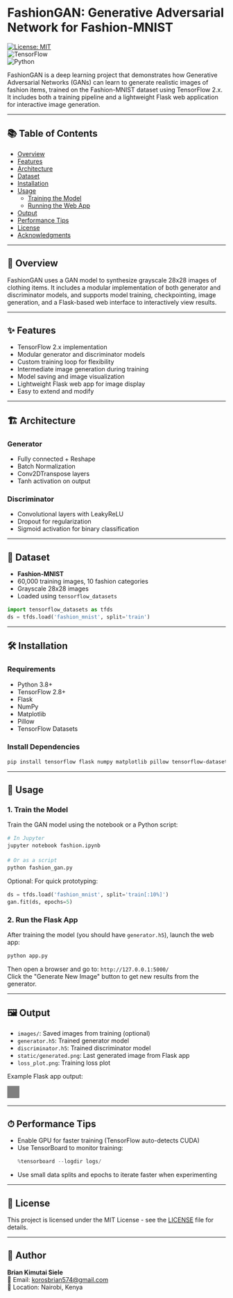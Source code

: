
# FashionGAN: Generative Adversarial Network for Fashion-MNIST

[![License: MIT](https://img.shields.io/badge/License-MIT-yellow.svg)](https://opensource.org/licenses/MIT)  
![TensorFlow](https://img.shields.io/badge/Built%20with-TensorFlow-brightgreen)  
![Python](https://img.shields.io/badge/Python-3.8+-blue)

FashionGAN is a deep learning project that demonstrates how Generative Adversarial Networks (GANs) can learn to generate realistic images of fashion items, trained on the Fashion-MNIST dataset using TensorFlow 2.x. It includes both a training pipeline and a lightweight Flask web application for interactive image generation.

---

## 📚 Table of Contents

- [Overview](#overview)
- [Features](#features)
- [Architecture](#architecture)
- [Dataset](#dataset)
- [Installation](#installation)
- [Usage](#usage)
  - [Training the Model](#1-train-the-model)
  - [Running the Web App](#2-run-the-flask-app)
- [Output](#output)
- [Performance Tips](#performance-tips)
- [License](#license)
- [Acknowledgments](#acknowledgments)

---

## 🧠 Overview

FashionGAN uses a GAN model to synthesize grayscale 28x28 images of clothing items. It includes a modular implementation of both generator and discriminator models, and supports model training, checkpointing, image generation, and a Flask-based web interface to interactively view results.

---

## ✨ Features

- TensorFlow 2.x implementation
- Modular generator and discriminator models
- Custom training loop for flexibility
- Intermediate image generation during training
- Model saving and image visualization
- Lightweight Flask web app for image display
- Easy to extend and modify

---

## 🏗 Architecture

### Generator
- Fully connected + Reshape
- Batch Normalization
- Conv2DTranspose layers
- Tanh activation on output

### Discriminator
- Convolutional layers with LeakyReLU
- Dropout for regularization
- Sigmoid activation for binary classification

---

## 📂 Dataset

- **Fashion-MNIST**
- 60,000 training images, 10 fashion categories
- Grayscale 28x28 images
- Loaded using `tensorflow_datasets`

```python
import tensorflow_datasets as tfds
ds = tfds.load('fashion_mnist', split='train')
```

---

## 🛠 Installation

### Requirements

- Python 3.8+
- TensorFlow 2.8+
- Flask
- NumPy
- Matplotlib
- Pillow
- TensorFlow Datasets

### Install Dependencies

```bash
pip install tensorflow flask numpy matplotlib pillow tensorflow-datasets
```

---

## 🚀 Usage

### 1. Train the Model

Train the GAN model using the notebook or a Python script:

```bash
# In Jupyter
jupyter notebook fashion.ipynb

# Or as a script
python fashion_gan.py
```

Optional: For quick prototyping:

```python
ds = tfds.load('fashion_mnist', split='train[:10%]')
gan.fit(ds, epochs=5)
```

### 2. Run the Flask App

After training the model (you should have `generator.h5`), launch the web app:

```bash
python app.py
```

Then open a browser and go to: `http://127.0.0.1:5000/`  
Click the "Generate New Image" button to get new results from the generator.

---

## 🖼 Output

- `images/`: Saved images from training (optional)
- `generator.h5`: Trained generator model
- `discriminator.h5`: Trained discriminator model
- `static/generated.png`: Last generated image from Flask app
- `loss_plot.png`: Training loss plot

Example Flask app output:

![Generated Samples](static/generated.png)

---

## ⏱ Performance Tips

- Enable GPU for faster training (TensorFlow auto-detects CUDA)
- Use TensorBoard to monitor training:
  ```python
  %tensorboard --logdir logs/
  ```
- Use small data splits and epochs to iterate faster when experimenting

---

## 📄 License

This project is licensed under the MIT License - see the [LICENSE](LICENSE) file for details.

---


## 👤 Author

**Brian Kimutai Siele**  
📧 Email: [korosbrian574@gmail.com](mailto:korosbrian574@gmail.com)  
📌 Location: Nairobi, Kenya
